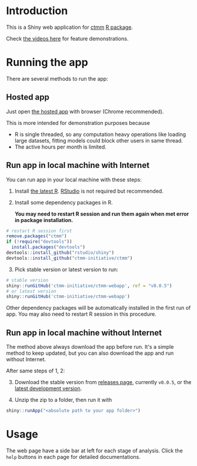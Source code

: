# Introduction

This is a Shiny web application for [ctmm](https://github.com/ctmm-initiative/ctmm) [R package](https://cran.r-project.org/web/packages/ctmm/index.html). 

Check [the videos here](README-demo.md) for feature demonstrations.

# Running the app

There are several methods to run the app:

## Hosted app
Just open [the hosted app](https://ctmm.shinyapps.io/ctmmweb/) with browser (Chrome recommended). 

This is more intended for demonstration purposes because

- R is single threaded, so any computation heavy operations like loading large datasets, fitting models could block other users in same thread.
- The active hours per month is limited. 

## Run app in local machine with Internet

You can run app in your local machine with these steps:

1. Install [the latest R](https://www.r-project.org/). [RStudio](https://www.rstudio.com/products/rstudio/download/) is not required but recommended.

2. Install some dependency packages in R. 

    **You may need to restart R session and run them again when met error in package installation.**

```r
# restart R session first
remove.packages("ctmm")
if (!require("devtools"))
  install.packages("devtools")
devtools::install_github("rstudio/shiny")
devtools::install_github("ctmm-initiative/ctmm")
```

3. Pick stable version or latest version to run:

```r
# stable version
shiny::runGitHub('ctmm-initiative/ctmm-webapp', ref = "v0.0.5")
# or latest version
shiny::runGitHub('ctmm-initiative/ctmm-webapp')
```

  Other dependency packages will be automatically installed in the first run of app. You may also need to restart R session in this procedure.

## Run app in local machine without Internet

The method above always download the app before run. It's a simple method to keep updated, but you can also download the app and run without Internet. 

After same steps of 1, 2:

3. Download the stable version from [releases page](https://github.com/ctmm-initiative/ctmm-webapp/releases), currently `v0.0.5`, or the [latest development version](https://github.com/ctmm-initiative/ctmm-webapp/archive/master.zip).

4. Unzip the zip to a folder, then run it with

```r
shiny::runApp("<absolute path to your app folder>")
```

# Usage

The web page have a side bar at left for each stage of analysis. Click the `help` buttons in each page for detailed documentations.
